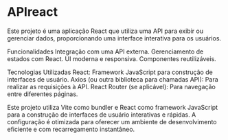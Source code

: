 # APIreact
 
Este projeto é uma aplicação React que utiliza uma API para exibir ou gerenciar dados, proporcionando uma interface interativa para os usuários.

Funcionalidades
Integração com uma API externa.
Gerenciamento de estados com React.
UI moderna e responsiva.
Componentes reutilizáveis.

Tecnologias Utilizadas
React: Framework JavaScript para construção de interfaces de usuário.
Axios (ou outra biblioteca para chamadas API): Para realizar as requisições à API.
React Router (se aplicável): Para navegação entre diferentes páginas.

Este projeto utiliza Vite como bundler e React como framework JavaScript para a construção de interfaces de usuário interativas e rápidas. A configuração é otimizada para oferecer um ambiente de desenvolvimento eficiente e com recarregamento instantâneo.
